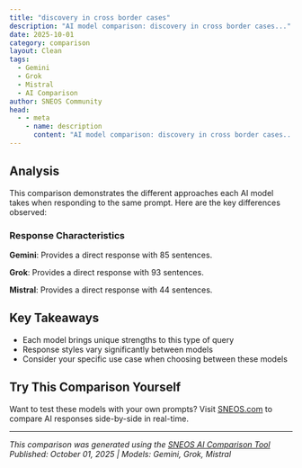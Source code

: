 ```yaml
---
title: "discovery in cross border cases"
description: "AI model comparison: discovery in cross border cases..."
date: 2025-10-01
category: comparison
layout: Clean
tags:
  - Gemini
  - Grok
  - Mistral
  - AI Comparison
author: SNEOS Community
head:
  - - meta
    - name: description
      content: "AI model comparison: discovery in cross border cases..."
---
```


<ChatComparison
  title="discovery in cross border cases"
  prompt="discovery in cross border cases"
  :responses='{"Gemini": "Cross-border discovery, also known as international discovery, is the process of obtaining evidence from individuals or entities located in foreign countries for use in a legal proceeding. It\u0027s a complex area due to variations in legal systems, sovereignty concerns, and data privacy regulations. Here\u0027s a breakdown of key aspects:\n\n**1. Legal Frameworks and Treaties**\n\n* **Hague Evidence Convention (HEC):** The most significant international treaty governing cross-border discovery. It establishes procedures for obtaining evidence from signatory countries, primarily through letters of request (also known as letters rogatory). It aims to streamline the process and ensure that discovery requests comply with both the requesting court\u0027s rules and the laws of the country where the evidence is located.\n\n * **Letters of Request:** A formal request from the requesting court to a court in the foreign country, asking for assistance in obtaining evidence. It specifies the information needed, the procedures for obtaining it, and any safeguards to protect the rights of the individuals involved.\n * **Benefits of Using the HEC:** Provides a mechanism recognized by many countries, promotes cooperation, and offers some degree of predictability.\n * **Limitations of the HEC:** Some countries have made reservations to the HEC, limiting its scope. It can also be a slower and more formal process. Some countries are more cooperative than others.\n\n* **Bilateral Treaties:** Some countries have bilateral treaties with each other that address specific issues related to legal assistance and discovery.\n\n* **Federal Rules of Civil Procedure (FRCP) - Rule 28(b):** This U.S. rule addresses taking depositions in a foreign country.\n\n* **Foreign Laws:** It\u0027s crucial to understand the laws of the country where the evidence is located. These laws may restrict the type of evidence that can be obtained, the procedures for obtaining it, and the use of that evidence in foreign courts. Key areas to consider include:\n\n * **Data Privacy Laws:** (e.g., GDPR in Europe) These laws can significantly restrict the transfer of personal data across borders. Consent may be required, or data may need to be anonymized.\n * **Blocking Statutes:** Some countries have laws that prohibit their citizens or companies from complying with foreign discovery requests. These are often enacted to protect national sovereignty or economic interests.\n * **Bank Secrecy Laws:** These laws protect the confidentiality of banking information and can make it difficult to obtain financial records.\n\n**2. Discovery Methods**\n\n* **Depositions:** Taking the testimony of a witness under oath. Depositions can be taken in person or remotely (e.g., via video conference). Arranging depositions in a foreign country requires careful planning and coordination.\n * **Choosing the Location:** Consider the convenience of the witness, the laws of the foreign country, and the potential for travel restrictions.\n * **Using a Local Lawyer:** Engaging a local lawyer to assist with the deposition can be invaluable. They can advise on local customs, procedures, and laws.\n* **Interrogatories:** Written questions that must be answered under oath.\n* **Requests for Production of Documents:** Requests for parties to produce specific documents or categories of documents. This can be challenging in cross-border cases due to data privacy laws and blocking statutes.\n* **Requests for Admission:** Requests for a party to admit or deny certain facts.\n* **Subpoenas:** A legal order requiring a person to appear in court or produce documents. Subpoenas can only be served within the jurisdiction of the court issuing them. For individuals or entities located in foreign countries, a letter of request may be necessary to obtain compliance.\n* **Inspection of Premises:** Under some circumstances, the court may allow for the inspection of real or personal property.\n\n**3. Key Considerations and Best Practices**\n\n* **Early Planning:** Cross-border discovery should be considered early in the litigation process. This allows time to assess the potential challenges and develop a strategy for obtaining the necessary evidence.\n* **Narrowly Tailored Requests:** Discovery requests should be as specific and narrowly tailored as possible to avoid being overly burdensome or intrusive. This increases the likelihood of compliance and reduces the risk of objections.\n* **Cultural Sensitivity:** Be aware of cultural differences and customs when dealing with individuals or entities in foreign countries.\n* **Translation:** All documents and communications should be translated into the language of the foreign country.\n* **Expert Legal Advice:** Consult with lawyers who have experience in cross-border discovery. They can advise on the applicable laws and procedures, negotiate with foreign counsel, and represent your interests in foreign courts.\n* **Cost:** Cross-border discovery can be expensive due to travel costs, translation fees, expert witness fees, and legal fees. It\u0027s important to factor these costs into your litigation budget.\n* **Comity:** Comity is the principle that courts in one jurisdiction should respect the laws and judicial decisions of other jurisdictions. Courts in the U.S. often consider comity when deciding whether to enforce foreign discovery requests.\n* **Data Security:** If sensitive data is being transferred across borders, ensure adequate security measures are in place to protect it from unauthorized access or disclosure.\n* **Timing:** Obtaining evidence from foreign countries can take a significant amount of time. Be prepared for delays and plan accordingly.\n* **Alternatives to Formal Discovery:** Explore alternative methods for obtaining information, such as publicly available information, expert opinions, or witness interviews. Sometimes, informal methods can be more efficient and less expensive than formal discovery.\n* **Cooperation:** Whenever possible, try to cooperate with the opposing party to streamline the discovery process. This can help reduce costs and delays.\n\n**4. Examples of Cross-Border Discovery Issues**\n\n* **A U.S. company sues a foreign company for breach of contract. The U.S. company needs to obtain documents from the foreign company\u0027s headquarters in another country.** The U.S. company might use the Hague Evidence Convention to request the documents through a letter of request.\n* **A plaintiff in a personal injury case needs to depose a witness who lives in another country.** The plaintiff would need to arrange for the deposition to be taken in the foreign country, comply with local laws, and potentially obtain any necessary visas.\n* **A company is being investigated for alleged antitrust violations. The government needs to obtain data stored on servers located in another country.** This would likely involve complex legal issues related to data privacy and international cooperation.\n\n**5. Recent Developments**\n\n* **Increased Scrutiny of Data Transfers:** Data privacy laws, such as the GDPR, are becoming increasingly strict, making it more difficult to transfer personal data across borders.\n* **Cybersecurity Concerns:** Data breaches and cyberattacks are a growing concern, leading to greater emphasis on data security in cross-border discovery.\n* **Remote Depositions and Virtual Hearings:** The COVID-19 pandemic accelerated the use of remote depositions and virtual hearings, which may become more common in cross-border cases.\n\n**In summary,** cross-border discovery requires careful planning, a thorough understanding of the applicable laws and procedures, and the assistance of experienced legal counsel. It\u0027s a complex area with numerous challenges, but with proper preparation and execution, it can be an effective tool for obtaining evidence in international legal disputes.\n", "Grok": "Discovery in cross-border cases refers to the legal process of obtaining evidence or information from parties or entities located in different jurisdictions during litigation or legal proceedings. It is a critical phase in international disputes, as it often involves navigating complex legal systems, differing procedural rules, cultural differences, and issues of sovereignty. Below is an overview of key aspects related to discovery in cross-border cases:\n\n---\n\n### 1. **What is Discovery?**\nDiscovery is the pre-trial phase in a lawsuit where parties exchange information, documents, and evidence relevant to the case. This can include depositions, interrogatories, requests for production of documents, and requests for admissions. In cross-border cases, discovery often involves obtaining evidence from a foreign jurisdiction or entity.\n\n---\n\n### 2. **Challenges in Cross-Border Discovery**\nCross-border discovery poses unique challenges due to differences in legal systems, data protection laws, and sovereignty issues. Some common challenges include:\n- **Jurisdictional Conflicts**: Different countries have varying rules on whether and how foreign courts can compel evidence from their citizens or entities.\n- **Data Privacy Laws**: Laws like the European Union\u0027s General Data Protection Regulation (GDPR) or China\u0027s Personal Information Protection Law (PIPL) impose strict requirements on the transfer of personal data across borders, which can complicate discovery.\n- **Blocking Statutes**: Some countries have laws that prohibit or restrict the production of evidence for foreign legal proceedings (e.g., France\u0027s Blocking Statute, which limits compliance with foreign discovery requests).\n- **Language and Cultural Barriers**: Translating documents and understanding foreign legal or business practices can create delays and misunderstandings.\n- **Enforcement Issues**: A foreign court may not recognize or enforce a discovery order issued by another jurisdiction.\n\n---\n\n### 3. **Mechanisms for Cross-Border Discovery**\nTo address these challenges, several mechanisms and international frameworks exist to facilitate discovery in cross-border cases:\n- **Hague Evidence Convention (1970)**: Officially known as the Convention on the Taking of Evidence Abroad in Civil or Commercial Matters, this treaty provides a framework for obtaining evidence from one signatory country for use in legal proceedings in another. It allows for:\n - Requests through \u0022Letters of Request\u0022 (or Letters Rogatory) sent via central authorities.\n - Limited direct evidence collection in some cases.\n - Note: Not all countries are signatories, and even among signatories, implementation varies.\n- **Letters Rogatory**: A formal request from a court in one jurisdiction to a court in another jurisdiction to assist in obtaining evidence. This process can be slow and is subject to the foreign court\u0027s discretion.\n- **Bilateral Treaties**: Some countries have bilateral agreements to facilitate evidence gathering in legal proceedings.\n- **Mutual Legal Assistance Treaties (MLATs)**: Primarily used in criminal cases, MLATs allow governments to assist each other in obtaining evidence or information.\n- **Direct Discovery Under Local Laws**: In some jurisdictions, parties may directly seek discovery under the local court\u0027s rules if the court has jurisdiction over the party or evidence.\n- **Arbitration Rules**: In international arbitration, discovery may be governed by the rules of the arbitral institution (e.g., ICC, LCIA) or agreed-upon procedures, which often provide more flexibility than national court rules.\n- **Section 1782 Discovery (U.S.)**: Under 28 U.S.C. \u00A7 1782, U.S. federal courts can assist foreign or international tribunals by ordering discovery from persons or entities within the U.S. This is often used by foreign litigants to access evidence located in the U.S.\n\n---\n\n### 4. **Key Considerations in Cross-Border Discovery**\nParties involved in cross-border cases must consider the following:\n- **Choice of Forum**: The jurisdiction where the case is filed can significantly impact the discovery process. For example, U.S. courts allow broad discovery, while many civil law jurisdictions (e.g., in Europe) have more limited discovery rules.\n- **Data Protection Compliance**: Ensure compliance with data privacy laws when transferring or processing personal data. This may require anonymization, redaction, or obtaining consent.\n- **Cost and Time**: Cross-border discovery can be expensive and time-consuming due to translation, legal fees in multiple jurisdictions, and delays in international cooperation.\n- **Local Counsel**: Engaging local legal experts in the foreign jurisdiction is often necessary to navigate local laws and procedures.\n- **Sanctions and Penalties**: Failure to comply with foreign laws (e.g., data privacy or blocking statutes) can result in penalties, while non-compliance with a discovery order may lead to sanctions in the issuing jurisdiction.\n\n---\n\n### 5. **Best Practices for Cross-Border Discovery**\n- **Plan Early**: Identify potential discovery needs and jurisdictional issues at the outset of the case.\n- **Leverage Technology**: Use e-discovery tools to manage large volumes of data and ensure compliance with privacy laws (e.g., data minimization and secure storage).\n- **Negotiate Scope**: Work with opposing parties to narrow the scope of discovery to avoid unnecessary costs and conflicts.\n- **Seek Court Guidance**: If disputes arise, seek clarification or protective orders from the court to balance competing legal obligations (e.g., foreign blocking statutes vs. discovery orders).\n- **Use International Frameworks**: Opt for mechanisms like the Hague Evidence Convention or Section 1782 where applicable to streamline the process.\n\n---\n\n### 6. **Examples of Cross-Border Discovery in Practice**\n- **U.S. Litigation Involving European Data**: A U.S. court may order discovery of documents held by a European subsidiary, but GDPR restrictions could limit the transfer of personal data. The parties might need to negotiate redactions or use a data processing agreement.\n- **International Arbitration**: In a dispute under UNCITRAL rules, the tribunal may allow limited discovery based on the IBA Rules on the Taking of Evidence in International Arbitration, which balances common law and civil law traditions.\n- **Section 1782 Case**: A foreign company involved in litigation in Germany may apply to a U.S. court under Section 1782 to obtain evidence from a U.S.-based witness for use in the German proceeding.\n\n---\n\n### 7. **Recent Developments**\n- **Increasing Digital Evidence**: With the rise of cloud storage and digital communications, cross-border discovery often involves electronically stored information (ESI), raising new issues related to data sovereignty and cybersecurity.\n- **Stricter Privacy Laws**: The global trend toward stricter data protection (e.g., GDPR, PIPL) has made cross-border discovery more complex, as companies must balance compliance with multiple regimes.\n- **Court Rulings on Section 1782**: The U.S. Supreme Court\u2019s 2022 decision in *ZF Automotive US, Inc. v. Luxshare, Ltd.* clarified that Section 1782 does not apply to private commercial arbitrations, limiting its scope in some cross-border disputes.\n\n---\n\n### Conclusion\nDiscovery in cross-border cases requires careful planning, an understanding of international legal frameworks, and compliance with conflicting laws across jurisdictions. Parties should work with experienced counsel in all relevant jurisdictions to ensure a smooth process and avoid legal pitfalls. By leveraging international treaties, local laws, and strategic negotiation, cross-border discovery can be managed effectively despite its inherent complexities.\n\nIf you have a specific jurisdiction or case in mind, I can provide more detailed guidance tailored to that context!", "Mistral": "Discovery in cross-border cases, often referred to as international discovery or transnational discovery, involves the process of obtaining evidence or information from one jurisdiction for use in legal proceedings in another jurisdiction. This process can be complex due to differences in legal systems, privacy laws, and international agreements. Here are some key aspects and mechanisms involved in cross-border discovery:\n\n### Key Aspects\n\n1. **Legal Frameworks**:\n - **Hague Convention on the Taking of Evidence Abroad in Civil or Commercial Matters**: This is a multilateral treaty that provides a framework for obtaining evidence in civil or commercial matters across borders.\n - **Bilateral Treaties**: Some countries have bilateral agreements that facilitate the exchange of evidence.\n - **Domestic Laws**: Each country has its own laws governing the collection and sharing of evidence, which must be considered.\n\n2. **Privacy and Data Protection**:\n - **GDPR (General Data Protection Regulation)**: In the European Union, GDPR imposes strict rules on the transfer of personal data outside the EU.\n - **Local Privacy Laws**: Other countries have their own privacy laws that must be complied with.\n\n3. **Jurisdictional Issues**:\n - **Conflict of Laws**: Determining which country\u0027s laws apply to the discovery process can be challenging.\n - **Enforceability**: Ensuring that the evidence obtained can be used in the jurisdiction where the case is being heard.\n\n### Mechanisms for Cross-Border Discovery\n\n1. **Letters Rogatory**:\n - These are formal requests from a court in one country to a court in another country to obtain evidence. They are often used in civil cases.\n\n2. **Hague Convention Requests**:\n - Under the Hague Convention, a party can request the taking of evidence through a central authority in the foreign country. This process is more formalized and can be more efficient than letters rogatory.\n\n3. **Mutual Legal Assistance Treaties (MLATs)**:\n - These are bilateral agreements between countries that facilitate the exchange of evidence in criminal cases.\n\n4. **Direct Requests**:\n - In some cases, parties may make direct requests to foreign entities or individuals for evidence, but this approach can be limited by local laws and regulations.\n\n5. **E-Discovery**:\n - With the increasing use of electronic data, e-discovery involves the collection, preservation, and review of electronic information. This can be particularly challenging in cross-border cases due to data privacy laws.\n\n### Challenges\n\n1. **Legal and Cultural Differences**:\n - Different legal systems have varying standards for what constitutes admissible evidence and how it should be collected.\n\n2. **Cost and Time**:\n - Cross-border discovery can be time-consuming and expensive, especially if multiple jurisdictions are involved.\n\n3. **Confidentiality and Privilege**:\n - Ensuring that confidential information and privileged communications are protected during the discovery process.\n\n4. **Technological Barriers**:\n - Differences in technology and data storage practices can complicate the collection and transfer of electronic evidence.\n\n### Best Practices\n\n1. **Early Planning**:\n - Identify potential cross-border issues early in the litigation process and develop a strategy for addressing them.\n\n2. **Local Counsel**:\n - Engage local counsel in the foreign jurisdiction to navigate local laws and procedures.\n\n3. **Compliance with Privacy Laws**:\n - Ensure that all data collection and transfer comply with relevant privacy laws and regulations.\n\n4. **Documentation**:\n - Maintain thorough documentation of all steps taken in the discovery process to ensure transparency and compliance.\n\n5. **Cultural Sensitivity**:\n - Be aware of cultural differences and sensitivities that may affect the discovery process.\n\nBy understanding these aspects and mechanisms, parties involved in cross-border cases can navigate the complexities of international discovery more effectively."}' 
  published-date="23:23"
/>

## Analysis

This comparison demonstrates the different approaches each AI model takes when responding to the same prompt. Here are the key differences observed:

### Response Characteristics

**Gemini**: Provides a direct response with 85 sentences. 

**Grok**: Provides a direct response with 93 sentences. 

**Mistral**: Provides a direct response with 44 sentences. 

## Key Takeaways

- Each model brings unique strengths to this type of query
- Response styles vary significantly between models
- Consider your specific use case when choosing between these models

## Try This Comparison Yourself

Want to test these models with your own prompts? Visit [SNEOS.com](https://sneos.com) to compare AI responses side-by-side in real-time.

---

*This comparison was generated using the [SNEOS AI Comparison Tool](https://sneos.com)*
*Published: October 01, 2025 | Models: Gemini, Grok, Mistral*
